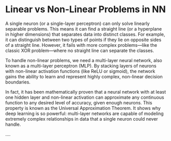 # Linear vs Non-Linear Problems in NN

A single neuron (or a single-layer perceptron) can only solve linearly separable problems. This means it can find a straight line (or a hyperplane in higher dimensions) that separates data into distinct classes. For example, it can distinguish between two types of points if they lie on opposite sides of a straight line. However, it fails with more complex problems—like the classic XOR problem—where no straight line can separate the classes.

To handle non-linear problems, we need a multi-layer neural network, also known as a multi-layer perceptron (MLP). By stacking layers of neurons with non-linear activation functions (like ReLU or sigmoid), the network gains the ability to learn and represent highly complex, non-linear decision boundaries.

In fact, it has been mathematically proven that a neural network with at least one hidden layer and non-linear activation can approximate any continuous function to any desired level of accuracy, given enough neurons. This property is known as the Universal Approximation Theorem. It shows why deep learning is so powerful: multi-layer networks are capable of modeling extremely complex relationships in data that a single neuron could never handle.

....
